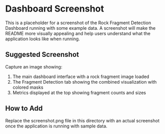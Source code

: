 # Dashboard Screenshot

This is a placeholder for a screenshot of the Rock Fragment Detection Dashboard running with some example data. A screenshot will make the README more visually appealing and help users understand what the application looks like when running.

## Suggested Screenshot

Capture an image showing:
1. The main dashboard interface with a rock fragment image loaded
2. The Fragment Detection tab showing the combined visualization with colored masks
3. Metrics displayed at the top showing fragment counts and sizes

## How to Add

Replace the screenshot.png file in this directory with an actual screenshot once the application is running with sample data. 